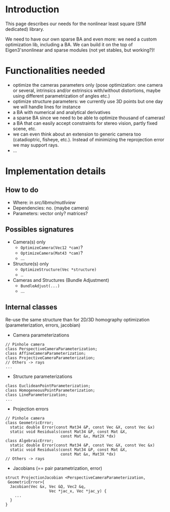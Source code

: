 # Introduction #

This page describes our needs for the nonlinear least square (SfM dedicated) library.

We need to have our own sparse BA and even more: we need a custom optimization lib, including a BA.
We can build it on the top of Eigen3'snonlinear and sparse modules (not yet stables, but working?)!

# Functionalities needed #
  * optimize the cameras parameters only (pose optimization: one camera or several, intrinsics and/or extrinsics with/without distortions, maybe using different parametrization of angles etc.)
  * optimize structure parameters: we currently use 3D points but one day we will handle lines for instance
  * a BA with numerical and analytical derivatives
  * a sparse BA since we need to be able to optimize thousand of cameras!
  * a BA that can easily accept constraints for stereo vision, partly fixed scene, etc.
  * we can even think about an extension to generic camera too (catadioptric, fisheye, etc.). Instead of minimizing the reprojection error we may support rays.
  * ...

# Implementation details #

## How to do ##
  * Where: in _src/libmv/mutliview_
  * Dependencies: no. (maybe camera)
  * Parameters: vector only? matrices?

## Possibles signatures ##
  * Camera(s) only
    * `OptimizeCamera(Vec12 *cam)`?
    * `OptimizeCamera(Mat43 *cam)`?
    * ...
  * Structure(s) only
    * `OptimizeStructure(Vec *structure)`
    * ..
  * Cameras and Structures (Bundle Adjustment)
    * `BundleAdjust(...)`
    * ...

## Internal classes ##
Re-use the same structure than for 2D/3D homography optimization (parameterization, errors, jacobian)

  * Camera parameterizations
```
// Pinhole camera
class PerspectiveCameraParameterization;
class AffineCameraParameterization;
class ProjectiveCameraParameterization;
// Others -> rays
...
```
  * Structure parameterizations
```
class EuclideanPointParameterization;
class HomogeneousPointParameterization;
class LineParameterization;
...
```
  * Projection errors
```
// Pinhole camera
class GeometricError;
  static double Error(const Mat34 &P, const Vec &X, const Vec &x) 
  static void Residuals(const Mat34 &P, const Mat &X, 
                        const Mat &x, Mat2X *dx)
class AlgebraicError;
  static double Error(const Mat34 &P, const Vec &X, const Vec &x) 
  static void Residuals(const Mat34 &P, const Mat &X, 
                        const Mat &x, Mat3X *dx)
// Others -> rays
```
  * Jacobians (== pair parametrization, error)
```
struct ProjectionJacobian <PerspectiveCameraParameterization,
 GeometricError>{
  Jacobian(Vec &x, Vec &Q, Vec2 &q,
                   Vec *jac_x, Vec *jac_y) {
    ...
  }
}
```